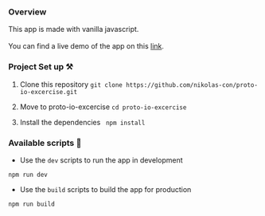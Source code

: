### Overview
This app is made with vanilla javascript.
<br>
<br>
You can find a live demo of the app on this [link](https://modest-kalam-63acb8.netlify.app/).

### Project Set up ⚒

1. Clone this repository ``git clone https://github.com/nikolas-con/proto-io-excercise.git``

2. Move to proto-io-excercise ``cd proto-io-excercise``

3. Install the dependencies `` npm install``

### Available scripts 🚀
- Use the ``dev`` scripts to run the app in development
```
npm run dev
```
- Use the ``build`` scripts to build the app for production 
```
npm run build
```



